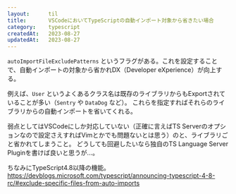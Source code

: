 ```yaml
---
layout:      til
title:       VSCodeにおいてTypeScriptの自動インポート対象から省きたい場合
category:    typescript
createdAt:   2023-08-27
updatedAt:   2023-08-27
---
```


`autoImportFileExcludePatterns` というフラグがある。これを設定することで、自動インポートの対象から省かれDX（Developer eXperience）が向上する。

例えば、`User` というよくあるクラス名は既存のライブラリからもExportされていることが多い（`Sentry` や `DataDog` など）。
これらを指定すればそれらのライブラリからの自動インポートを省いてくれる。

弱点としてはVSCodeにしか対応していない（正確に言えばTS Serverのオプションなので設定さえすればVimとかでも問題ないとは思う）のと、ライブラリごと省かれてしまうこと。
どうしても回避したいなら独自のTS Language Server Pluginを書けば良いと思うが...。

ちなみにTypeScript4.8以降の機能。
https://devblogs.microsoft.com/typescript/announcing-typescript-4-8-rc/#exclude-specific-files-from-auto-imports

